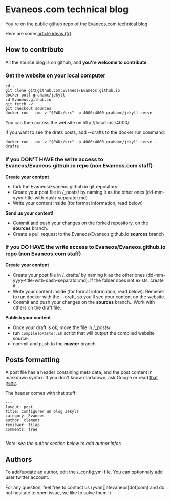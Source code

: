 # Evaneos.com technical blog

You're on the public github repo of the [Evaneos.com technical blog](http://evaneos.github.io)

Here are some [article ideas (fr)](https://github.com/Evaneos/Evaneos.github.io/blob/master/idees_articles.md).


## How to contribute

All the source blog is on github, and **you're welcome to contribute**.

### Get the website on your local computer

```
cd ~
git clone git@github.com:Evaneos/Evaneos.github.io
docker pull grahamc/jekyll
cd Evaneos.github.io
git fetch -v
git checkout sources
docker run --rm -v "$PWD:/src" -p 4000:4000 grahamc/jekyll serve
```
You can then access the website on http://localhost:4000/

If you want to see the drats posts, add --drafts to the docker run command:

```
docker run --rm -v "$PWD:/src" -p 4000:4000 grahamc/jekyll serve --drafts
```

### If you DON'T HAVE the write access to Evaneos/Evaneos.github.io repo (non Evaneos.com staff)

**Create your content**

- fork the Evaneos/Evaneos.github.io git repository
- Create your post file in /_posts/ by naming it as the other ones (dd-mm-yyyy-title-with-dash-separator.md)
- Write your content inside (for format information, read below)

**Send us your content!**
- Commit and push your changes on the forked repository, on the **sources** branch.
- Create a pull request to the Evaneos/Evaneos.github.io **sources** branch

### If you DO HAVE the write access to Evaneos/Evaneos.github.io repo (non Evaneos.com staff)

**Create your content**

- Create your post file in /_drafts/ by naming it as the other ones (dd-mm-yyyy-title-with-dash-separator.md). If the folder does not exists, create it...
- Write your content inside (for format information, read below). Remeber to run docker with the --draft, so you'll see your content on the website.
- Commit and push your changes on the **sources** branch.. Work with others on the draft file.

**Publish your content**

- Once your draft is ok, move the file in /_posts/
- run ```compileToMaster.sh``` script that will output the compiled website source.
- commit and push to the **master** branch.

## Posts formatting

A post file has a header containing meta data, and the post content in markdown syntax. If you don't know markdown, ask Google or read [that page](http://daringfireball.net/projects/markdown/).

The header comes with that stuff:
```
---
layout: post
title: Configurer un blog Jekyll
category: Evaneos
author: clement
reviewer: tilap
comments: true
---
```

*Note: see the author section below to add author infos*

## Authors

To add/update an author, edit the /_config.yml file.
You can optionnaly add user twitter account.

For any question, feel free to contact us (yvan[]atevaneos[dot]com) and do not hesitate to open issue, we like to solve them :)
